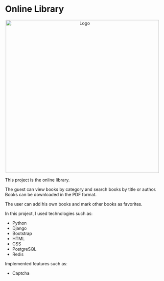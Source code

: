 # Online Library

<div align="center">
   <img src="https://github.com/chukhraiartur/online-library/assets/81998012/6b4afcb2-d67b-4576-9b0d-7e22ed90b5f8" width="500" alt="Logo">
</div>

This project is the online library. 

The guest can view books by category and search books by title or author. Books can be downloaded in the PDF format. 

The user can add his own books and mark other books as favorites.

In this project, I used technologies such as:
- Python
- Django
- Bootstrap
- HTML
- CSS
- PostgreSQL
- Redis

Implemented features such as:
- Captcha
